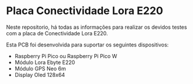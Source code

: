 # Placa Conectividade Lora E220

Neste repositorio, há todas as informações para realizar os devidos testes com a placa de Conectividade Lora E220. 

Esta PCB foi desenvolvida para suportar os seguintes dispositivos:
- Raspberry Pi Pico ou Raspberry Pi Pico W
- Módulo Lora Ebyte E220
- Módulo GPS Neo 6m
- Display Oled 128x64

